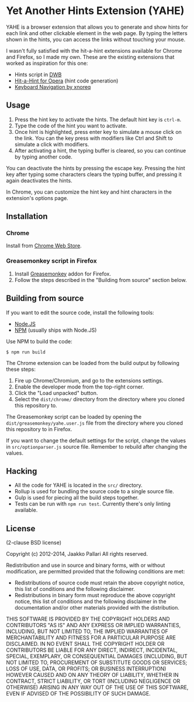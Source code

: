 # Yet Another Hints Extension (YAHE)

YAHE is a browser extension that allows you to generate and show hints for each link and other clickable element in the web page.
By typing the letters shown in the hints, you can access the links without touching your mouse.

I wasn't fully satisfied with the hit-a-hint extensions available for Chrome and Firefox, so I made my own.
These are the existing extensions that worked as inspiration for this one:

* Hints script in [DWB][dwb]
* [Hit-a-Hint for Opera][hhopera] (hint code generation)
* [Keyboard Navigation by xnoreq][kbnav]

## Usage

1. Press the hint key to activate the hints. The default hint key is `ctrl-m`.
2. Type the code of the hint you want to activate.
3. Once hint is highlighted, press enter key to simulate a mouse click on the
   link. You can the key press with modifiers like Ctrl and Shift to simulate a
   click with modifiers.
4. After activating a hint, the typing buffer is cleared, so you can continue
   by typing another code.

You can deactivate the hints by pressing the escape key. Pressing the hint key
after typing some characters clears the typing buffer, and pressing it again
deactivates the hints.

In Chrome, you can customize the hint key and hint characters in the extension's options page.

## Installation

### Chrome

Install from [Chrome Web Store][cws].

### Greasemonkey script in Firefox

1. Install [Greasemonkey][] addon for Firefox.
2. Follow the steps described in the "Building from source" section below.

## Building from source

If you want to edit the source code, install the following tools:

* [Node.JS][nodejs]
* [NPM][] (usually ships with Node.JS)

Use NPM to build the code:

    $ npm run build

The Chrome extension can be loaded from the build output by following these steps:

1. Fire up Chrome/Chromium, and go to the extensions settings.
2. Enable the developer mode from the top-right corner.
3. Click the "Load unpacked" button.
4. Select the `dist/chrome/` directory from the directory where you cloned this repository to.

The Greasemonkey script can be loaded by opening the `dist/greasemonkey/yahe.user.js` file
from the directory where you cloned this repository to in Firefox.

If you want to change the default settings for the script,
change the values in `src/optionparser.js` source file.
Remember to rebuild after changing the values.

## Hacking

* All the code for YAHE is located in the `src/` directory.
* Rollup is used for bundling the source code to a single source file.
* Gulp is used for piecing all the build steps together.
* Tests can be run with `npm run test`. Currently there's only linting available.

## License

(2-clause BSD license)

Copyright (c) 2012-2014, Jaakko Pallari
All rights reserved.

Redistribution and use in source and binary forms, with or without
modification, are permitted provided that the following conditions are met:

* Redistributions of source code must retain the above copyright notice, this
list of conditions and the following disclaimer.
* Redistributions in binary form must reproduce the above copyright notice,
this list of conditions and the following disclaimer in the documentation
and/or other materials provided with the distribution.

THIS SOFTWARE IS PROVIDED BY THE COPYRIGHT HOLDERS AND CONTRIBUTORS "AS IS" AND
ANY EXPRESS OR IMPLIED WARRANTIES, INCLUDING, BUT NOT LIMITED TO, THE IMPLIED
WARRANTIES OF MERCHANTABILITY AND FITNESS FOR A PARTICULAR PURPOSE ARE
DISCLAIMED. IN NO EVENT SHALL THE COPYRIGHT HOLDER OR CONTRIBUTORS BE LIABLE
FOR ANY DIRECT, INDIRECT, INCIDENTAL, SPECIAL, EXEMPLARY, OR CONSEQUENTIAL
DAMAGES (INCLUDING, BUT NOT LIMITED TO, PROCUREMENT OF SUBSTITUTE GOODS OR
SERVICES; LOSS OF USE, DATA, OR PROFITS; OR BUSINESS INTERRUPTION) HOWEVER
CAUSED AND ON ANY THEORY OF LIABILITY, WHETHER IN CONTRACT, STRICT LIABILITY,
OR TORT (INCLUDING NEGLIGENCE OR OTHERWISE) ARISING IN ANY WAY OUT OF THE USE
OF THIS SOFTWARE, EVEN IF ADVISED OF THE POSSIBILITY OF SUCH DAMAGE.

[dwb]: https://portix.bitbucket.io/dwb/
[hhopera]: https://github.com/hogelog/hit-a-hint-opera
[kbnav]: https://chrome.google.com/webstore/detail/abcekjakjehkpheoaadhkjfcdodpjbgk
[cws]: https://chrome.google.com/webstore/detail/eimkmfhfckmajkednnnhkacajflcjinm
[greasemonkey]: https://addons.mozilla.org/en-US/firefox/addon/greasemonkey/
[nodejs]: http://nodejs.org/
[npm]: https://npmjs.org/
